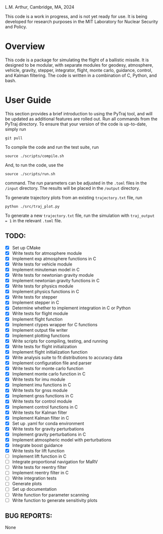 L.M. Arthur, Cambridge, MA, 2024

This code is a work in progress, and is not yet ready for use. It is being developed for research purposes in the MIT Laboratory for Nuclear Security and Policy. 

# Overview
This code is a package for simulating the flight of a ballistic missile. It is designed to be modular, with separate modules for geodesy, atmosphere, vehicle, gravity, stepper, integrator, flight, monte carlo, guidance, control, and Kalman filtering. The code is written in a combination of C, Python, and bash.

# User Guide
This section provides a brief introduction to using the PyTraj tool, and will be updated as additional features are rolled out. Run all commands from the PyTraj directory. To ensure that your version of the code is up-to-date, simply run 

```git pull```

To compile the code and run the test suite, run 

```source ./scripts/compile.sh```

And, to run the code, use the 

```source ./scripts/run.sh```

command. The run parameters can be adjusted in the ```.toml``` files in the ```/input``` directory. The results will be placed in the ```/output``` directory. 

To generate trajectory plots from an existing ```trajectory.txt``` file, run 

```python ./src/traj_plot.py```

To generate a new ```trajectory.txt``` file, run the simulation with ```traj_output = 1``` in the relevant ```.toml``` file. 

## TODO: 
- [X] Set up CMake 
- [X] Write tests for atmosphere module
- [X] Implement exp atmosphere functions in C
- [X] Write tests for vehicle module
- [X] Implement minuteman model in C
- [X] Write tests for newtonian gravity module
- [X] Implement newtonian gravity functions in C
- [X] Write tests for physics module
- [X] Implement physics functions in C
- [X] Write tests for stepper
- [X] Implement stepper in C
- [X] Determine whether to implement integration in C or Python
- [X] Write tests for flight module
- [X] Implement flight function
- [X] Implement ctypes wrapper for C functions 
- [X] Implement output file writer
- [X] Implement plotting functions
- [X] Write scripts for compiling, testing, and running
- [X] Write tests for flight initialization
- [X] Implement flight initialization function
- [X] Write analysis suite to fit distributions to accuracy data
- [X] Implement configuration file and parser
- [X] Write tests for monte carlo function
- [X] Implement monte carlo function in C
- [X] Write tests for imu module
- [X] Implement imu functions in C
- [X] Write tests for gnss module
- [X] Implement gnss functions in C
- [X] Write tests for control module
- [X] Implement control functions in C
- [X] Write tests for Kalman filter
- [X] Implement Kalman filter in C
- [X] Set up .yaml for conda environment
- [X] Write tests for gravity perturbations
- [X] Implement gravity perturbations in C
- [X] Implement atmospheric model with perturbations
- [X] Integrate boost guidance
- [X] Write tests for lift function
- [ ] Implement lift function in C
- [ ] Integrate proportional navigation for MaRV
- [ ] Write tests for reentry filter
- [ ] Implement reentry filter in C
- [ ] Write integration tests
- [ ] Generate plots
- [ ] Set up documentation
- [ ] Write function for parameter scanning
- [ ] Write function to generate sensitivity plots

## BUG REPORTS: 
None
